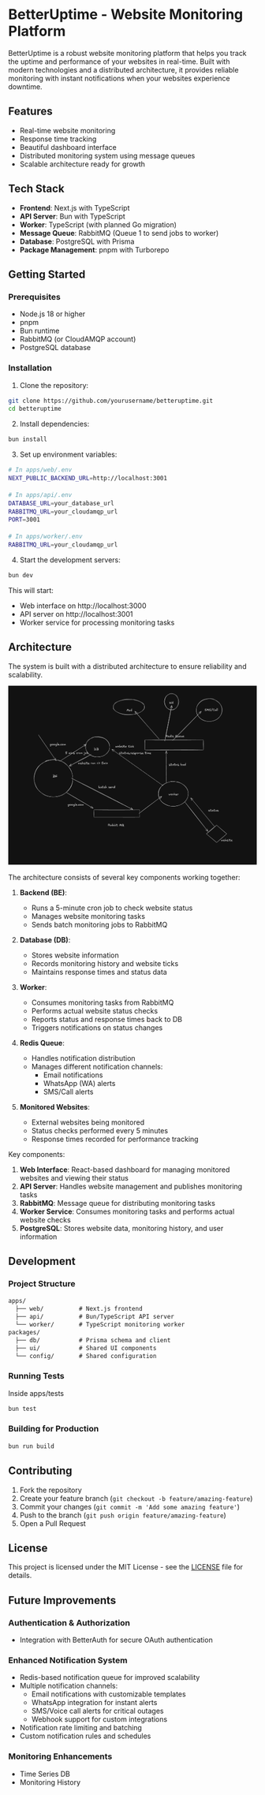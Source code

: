 # BetterUptime - Website Monitoring Platform

BetterUptime is a robust website monitoring platform that helps you track the uptime and performance of your websites in real-time. Built with modern technologies and a distributed architecture, it provides reliable monitoring with instant notifications when your websites experience downtime.

## Features

- Real-time website monitoring
- Response time tracking
- Beautiful dashboard interface
- Distributed monitoring system using message queues
- Scalable architecture ready for growth

## Tech Stack

- **Frontend**: Next.js with TypeScript
- **API Server**: Bun with TypeScript
- **Worker**: TypeScript (with planned Go migration)
- **Message Queue**: RabbitMQ (Queue 1 to send jobs to worker)
- **Database**: PostgreSQL with Prisma
- **Package Management**: pnpm with Turborepo

## Getting Started

### Prerequisites

- Node.js 18 or higher
- pnpm
- Bun runtime
- RabbitMQ (or CloudAMQP account)
- PostgreSQL database

### Installation

1. Clone the repository:
```bash
git clone https://github.com/yourusername/betteruptime.git
cd betteruptime
```

2. Install dependencies:
```bash
bun install
```

3. Set up environment variables:
```bash
# In apps/web/.env
NEXT_PUBLIC_BACKEND_URL=http://localhost:3001

# In apps/api/.env
DATABASE_URL=your_database_url
RABBITMQ_URL=your_cloudamqp_url
PORT=3001

# In apps/worker/.env
RABBITMQ_URL=your_cloudamqp_url
```

4. Start the development servers:
```bash
bun dev
```

This will start:
- Web interface on http://localhost:3000
- API server on http://localhost:3001
- Worker service for processing monitoring tasks

## Architecture

The system is built with a distributed architecture to ensure reliability and scalability.

![System Architecture](assets/architecture.png)

The architecture consists of several key components working together:

1. **Backend (BE)**: 
   - Runs a 5-minute cron job to check website status
   - Manages website monitoring tasks
   - Sends batch monitoring jobs to RabbitMQ

2. **Database (DB)**:
   - Stores website information
   - Records monitoring history and website ticks
   - Maintains response times and status data

3. **Worker**:
   - Consumes monitoring tasks from RabbitMQ
   - Performs actual website status checks
   - Reports status and response times back to DB
   - Triggers notifications on status changes

4. **Redis Queue**:
   - Handles notification distribution
   - Manages different notification channels:
     - Email notifications
     - WhatsApp (WA) alerts
     - SMS/Call alerts

5. **Monitored Websites**:
   - External websites being monitored
   - Status checks performed every 5 minutes
   - Response times recorded for performance tracking

Key components:
1. **Web Interface**: React-based dashboard for managing monitored websites and viewing their status
2. **API Server**: Handles website management and publishes monitoring tasks
3. **RabbitMQ**: Message queue for distributing monitoring tasks
4. **Worker Service**: Consumes monitoring tasks and performs actual website checks
5. **PostgreSQL**: Stores website data, monitoring history, and user information

## Development

### Project Structure
```
apps/
  ├── web/          # Next.js frontend
  ├── api/          # Bun/TypeScript API server
  └── worker/       # TypeScript monitoring worker
packages/
  ├── db/           # Prisma schema and client
  ├── ui/           # Shared UI components
  └── config/       # Shared configuration
```

### Running Tests
Inside apps/tests
```bash
bun test
```

### Building for Production

```bash
bun run build
```

## Contributing

1. Fork the repository
2. Create your feature branch (`git checkout -b feature/amazing-feature`)
3. Commit your changes (`git commit -m 'Add some amazing feature'`)
4. Push to the branch (`git push origin feature/amazing-feature`)
5. Open a Pull Request

## License

This project is licensed under the MIT License - see the [LICENSE](LICENSE) file for details.

## Future Improvements

### Authentication & Authorization
- Integration with BetterAuth for secure OAuth authentication


### Enhanced Notification System
- Redis-based notification queue for improved scalability
- Multiple notification channels:
  - Email notifications with customizable templates
  - WhatsApp integration for instant alerts
  - SMS/Voice call alerts for critical outages
  - Webhook support for custom integrations
- Notification rate limiting and batching
- Custom notification rules and schedules

### Monitoring Enhancements
- Time Series DB 
- Monitoring History
